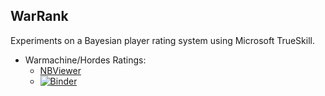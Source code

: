 WarRank
-------

Experiments on a Bayesian player rating system using Microsoft
TrueSkill.

* Warmachine/Hordes Ratings:
  * [NBViewer](https://nbviewer.jupyter.org/github/ThePlaidMentat/warrank/blob/master/WarRankTrueSkill.ipynb)
  * [![Binder](https://mybinder.org/badge_logo.svg)](https://mybinder.org/v2/gh/ThePlaidMentat/warrank/master?filepath=WarRankTrueSkill.ipynb)
